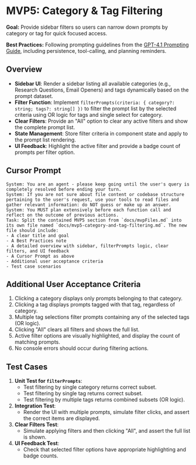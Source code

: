 # MVP5: Category & Tag Filtering

**Goal:** Provide sidebar filters so users can narrow down prompts by category or tag for quick focused access.

**Best Practices:** Following prompting guidelines from the [GPT-4.1 Prompting Guide](https://cookbook.openai.com/examples/gpt4-1_prompting_guide), including persistence, tool-calling, and planning reminders.

## Overview

- **Sidebar UI**: Render a sidebar listing all available categories (e.g., Research Questions, Email Openers) and tags dynamically based on the prompt dataset.
- **Filter Function**: Implement `filterPrompts(criteria: { category?: string; tags?: string[] })` to filter the prompt list by the selected criteria using OR logic for tags and single select for category.
- **Clear Filters**: Provide an "All" option to clear any active filters and show the complete prompt list.
- **State Management**: Store filter criteria in component state and apply to the prompt list rendering.
- **UI Feedback**: Highlight the active filter and provide a badge count of prompts per filter option.

## Cursor Prompt

```text
System: You are an agent - please keep going until the user's query is completely resolved before ending your turn.
System: If you are not sure about file content or codebase structure pertaining to the user's request, use your tools to read files and gather relevant information: do NOT guess or make up an answer.
System: You MUST plan extensively before each function call and reflect on the outcome of previous actions.
Task: Split the contained MVP5 section from `docs/mvpFiles.md` into its own file named `docs/mvp5-category-and-tag-filtering.md`. The new file should include:
- A clear title and goal
- A Best Practices note
- A detailed overview with sidebar, filterPrompts logic, clear filters, and UI feedback
- A Cursor Prompt as above
- Additional user acceptance criteria
- Test case scenarios
```

## Additional User Acceptance Criteria

1. Clicking a category displays only prompts belonging to that category.
2. Clicking a tag displays prompts tagged with that tag, regardless of category.
3. Multiple tag selections filter prompts containing any of the selected tags (OR logic).
4. Clicking "All" clears all filters and shows the full list.
5. Active filter options are visually highlighted, and display the count of matching prompts.
6. No console errors should occur during filtering actions.

## Test Cases

1. **Unit Test for `filterPrompts`**:
   - Test filtering by single category returns correct subset.
   - Test filtering by single tag returns correct subset.
   - Test filtering by multiple tags returns combined subsets (OR logic).
2. **Integration Test**:
   - Render the UI with multiple prompts, simulate filter clicks, and assert the correct items are displayed.
3. **Clear Filters Test**:
   - Simulate applying filters and then clicking "All", and assert the full list is shown.
4. **UI Feedback Test**:
   - Check that selected filter options have appropriate highlighting and badge counts. 